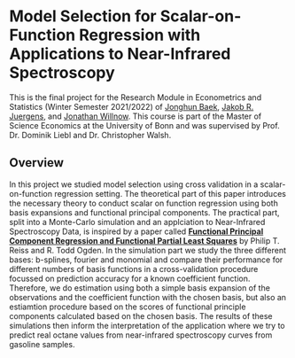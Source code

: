 # Model Selection for Scalar-on-Function Regression with Applications to Near-Infrared Spectroscopy

This is the final project for the Research Module in Econometrics and Statistics (Winter Semester 2021/2022) of [Jonghun Baek](https://github.com/Hun-baek), [Jakob R. Juergens](https://jakobjuergens.com/), and [Jonathan Willnow](https://github.com/JonathanWillnow).
This course is part of the Master of Science Economics at the University of Bonn and was supervised by Prof. Dr. Dominik Liebl and Dr. Christopher Walsh.

## Overview
In this project we studied model selection using cross validation in a scalar-on-function regression setting. The theoretical part of this paper introduces the necessary theory to conduct scalar on function regression using both basis expansions and functional principal components. The practical part, split into a Monte-Carlo simulation and an applciation to Near-Infrared Spectroscopy Data, is inspired by a paper called [**Functional Principal Component Regression and Functional Partial Least Squares**](https://www.tandfonline.com/doi/abs/10.1198/016214507000000527) by Philip T. Reiss and R. Todd Ogden. In the simulation part we study the three different bases: b-splines, fourier and monomial and compare their performance for different numbers of basis functions in a cross-validation procedure focussed on prediction accuracy for a known coefficient function. Therefore, we do estimation using both a simple basis expansion of the observations and the coefficient function with the chosen basis, but also an estiamtion procedure based on the scores of functional principle components calculated based on the chosen basis.
The results of these simulations then inform the interpretation of the application where we try to predict real octane values from near-infrared spectroscopy curves from gasoline samples.
